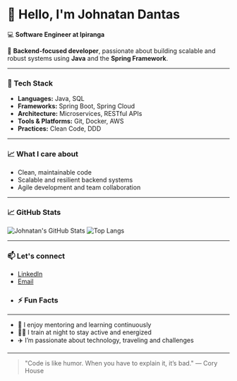 # 👋 Hello, I'm Johnatan Dantas

💻 **Software Engineer at Ipiranga**

🎯 **Backend-focused developer**, passionate about building scalable and robust systems using **Java** and the **Spring Framework**.

---

### 💼 Tech Stack
- **Languages:** Java, SQL
- **Frameworks:** Spring Boot, Spring Cloud
- **Architecture:** Microservices, RESTful APIs
- **Tools & Platforms:** Git, Docker, AWS
- **Practices:** Clean Code, DDD

---

### 📈 What I care about
- Clean, maintainable code
- Scalable and resilient backend systems
- Agile development and team collaboration

---

### 📈 GitHub Stats
![Johnatan's GitHub Stats](https://github-readme-stats.vercel.app/api?username=johnatandantas0&show_icons=true&theme=tokyonight)
![Top Langs](https://github-readme-stats.vercel.app/api/top-langs/?username=johnatandantas0&layout=compact&theme=tokyonight)

---

### 📫 Let's connect
- [LinkedIn](https://www.linkedin.com/in/johnatandantas0)
- [Email](mailto:dantas.johnatan@gmail.com)
- ### ⚡ Fun Facts

---

- 💬 I enjoy mentoring and learning continuously  
- 🏋️‍♂️ I train at night to stay active and energized  
- ✈️ I’m passionate about technology, traveling and challenges  

---

> "Code is like humor. When you have to explain it, it’s bad." — Cory House

